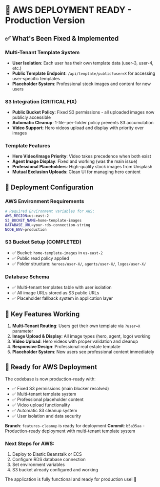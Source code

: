 # 🚀 AWS DEPLOYMENT READY - Production Version

## ✅ What's Been Fixed & Implemented

### Multi-Tenant Template System

- **User Isolation**: Each user has their own template data (user-3, user-4, etc.)
- **Public Template Endpoint**: `/api/template/public?user=X` for accessing user-specific templates
- **Placeholder System**: Professional stock images and content for new users

### S3 Integration (CRITICAL FIX)

- **Public Bucket Policy**: Fixed S3 permissions - all uploaded images now publicly accessible
- **Automatic Cleanup**: 1-file-per-folder policy prevents S3 accumulation
- **Video Support**: Hero videos upload and display with priority over images

### Template Features

- **Hero Video/Image Priority**: Video takes precedence when both exist
- **Agent Image Display**: Fixed and working (was the main issue)
- **Professional Placeholders**: High-quality stock images from Unsplash
- **Mutual Exclusion Uploads**: Clean UI for managing hero content

## 🔧 Deployment Configuration

### AWS Environment Requirements

```bash
# Required Environment Variables for AWS:
AWS_REGION=us-east-2
S3_BUCKET_NAME=home-template-images
DATABASE_URL=your-rds-connection-string
NODE_ENV=production
```

### S3 Bucket Setup (COMPLETED)

- ✅ Bucket: `home-template-images` in `us-east-2`
- ✅ Public read policy applied
- ✅ Folder structure: `heroes/user-X/`, `agents/user-X/`, `logos/user-X/`

### Database Schema

- ✅ Multi-tenant templates table with user isolation
- ✅ All image URLs stored as S3 public URLs
- ✅ Placeholder fallback system in application layer

## 🌟 Key Features Working

1. **Multi-Tenant Routing**: Users get their own template via `?user=X` parameter
2. **Image Upload & Display**: All image types (hero, agent, logo) working
3. **Video Upload**: Hero videos with proper validation and cleanup
4. **Responsive Design**: Professional real estate template
5. **Placeholder System**: New users see professional content immediately

## 🚀 Ready for AWS Deployment

The codebase is now production-ready with:

- ✅ Fixed S3 permissions (main blocker resolved)
- ✅ Multi-tenant template system
- ✅ Professional placeholder content
- ✅ Video upload functionality
- ✅ Automatic S3 cleanup system
- ✅ User isolation and data security

**Branch**: `features-cleanup` is ready for deployment
**Commit**: `b5a35aa` - Production-ready deployment with multi-tenant template system

### Next Steps for AWS:

1. Deploy to Elastic Beanstalk or ECS
2. Configure RDS database connection
3. Set environment variables
4. S3 bucket already configured and working

The application is fully functional and ready for production use! 🎉
